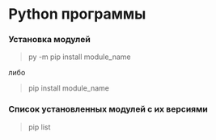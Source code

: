# Python программы

### Установка модулей
>py -m pip install module_name

либо

>pip install module_name

### Список установленных модулей с их версиями
>pip list
